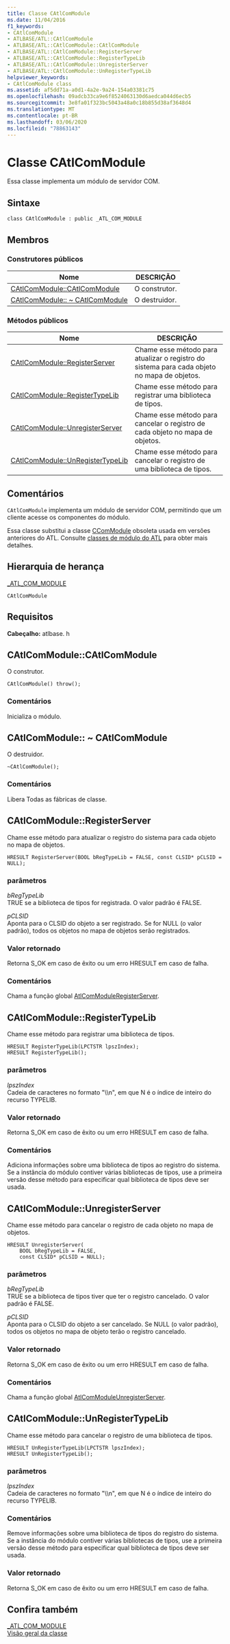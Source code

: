 ```yaml
---
title: Classe CAtlComModule
ms.date: 11/04/2016
f1_keywords:
- CAtlComModule
- ATLBASE/ATL::CAtlComModule
- ATLBASE/ATL::CAtlComModule::CAtlComModule
- ATLBASE/ATL::CAtlComModule::RegisterServer
- ATLBASE/ATL::CAtlComModule::RegisterTypeLib
- ATLBASE/ATL::CAtlComModule::UnregisterServer
- ATLBASE/ATL::CAtlComModule::UnRegisterTypeLib
helpviewer_keywords:
- CAtlComModule class
ms.assetid: af5dd71a-a0d1-4a2e-9a24-154a03381c75
ms.openlocfilehash: 09adcb33ca9e6f8524063130d6aedca044d6ecb5
ms.sourcegitcommit: 3e8fa01f323bc5043a48a0c18b855d38af3648d4
ms.translationtype: MT
ms.contentlocale: pt-BR
ms.lasthandoff: 03/06/2020
ms.locfileid: "78863143"
---
```

# <a name="catlcommodule-class"></a>Classe CAtlComModule

Essa classe implementa um módulo de servidor COM.

## <a name="syntax"></a>Sintaxe

```
class CAtlComModule : public _ATL_COM_MODULE
```

## <a name="members"></a>Membros

### <a name="public-constructors"></a>Construtores públicos

|Nome|DESCRIÇÃO|
|----------|-----------------|
|[CAtlComModule::CAtlComModule](#catlcommodule)|O construtor.|
|[CAtlComModule:: ~ CAtlComModule](#dtor)|O destruidor.|

### <a name="public-methods"></a>Métodos públicos

|Nome|DESCRIÇÃO|
|----------|-----------------|
|[CAtlComModule::RegisterServer](#registerserver)|Chame esse método para atualizar o registro do sistema para cada objeto no mapa de objetos.|
|[CAtlComModule::RegisterTypeLib](#registertypelib)|Chame esse método para registrar uma biblioteca de tipos.|
|[CAtlComModule::UnregisterServer](#unregisterserver)|Chame esse método para cancelar o registro de cada objeto no mapa de objetos.|
|[CAtlComModule::UnRegisterTypeLib](#unregistertypelib)|Chame esse método para cancelar o registro de uma biblioteca de tipos.|

## <a name="remarks"></a>Comentários

`CAtlComModule` implementa um módulo de servidor COM, permitindo que um cliente acesse os componentes do módulo.

Essa classe substitui a classe [CComModule](../../atl/reference/ccommodule-class.md) obsoleta usada em versões anteriores do ATL. Consulte [classes de módulo do ATL](../../atl/atl-module-classes.md) para obter mais detalhes.

## <a name="inheritance-hierarchy"></a>Hierarquia de herança

[_ATL_COM_MODULE](atl-typedefs.md#_atl_com_module)

`CAtlComModule`

## <a name="requirements"></a>Requisitos

**Cabeçalho:** atlbase. h

##  <a name="catlcommodule"></a>CAtlComModule::CAtlComModule

O construtor.

```
CAtlComModule() throw();
```

### <a name="remarks"></a>Comentários

Inicializa o módulo.

##  <a name="dtor"></a>CAtlComModule:: ~ CAtlComModule

O destruidor.

```
~CAtlComModule();
```

### <a name="remarks"></a>Comentários

Libera Todas as fábricas de classe.

##  <a name="registerserver"></a>CAtlComModule::RegisterServer

Chame esse método para atualizar o registro do sistema para cada objeto no mapa de objetos.

```
HRESULT RegisterServer(BOOL bRegTypeLib = FALSE, const CLSID* pCLSID = NULL);
```

### <a name="parameters"></a>parâmetros

*bRegTypeLib*<br/>
TRUE se a biblioteca de tipos for registrada. O valor padrão é FALSE.

*pCLSID*<br/>
Aponta para o CLSID do objeto a ser registrado. Se for NULL (o valor padrão), todos os objetos no mapa de objetos serão registrados.

### <a name="return-value"></a>Valor retornado

Retorna S_OK em caso de êxito ou um erro HRESULT em caso de falha.

### <a name="remarks"></a>Comentários

Chama a função global [AtlComModuleRegisterServer](server-registration-global-functions.md#atlcommoduleregisterserver).

##  <a name="registertypelib"></a>CAtlComModule::RegisterTypeLib

Chame esse método para registrar uma biblioteca de tipos.

```
HRESULT RegisterTypeLib(LPCTSTR lpszIndex);
HRESULT RegisterTypeLib();
```

### <a name="parameters"></a>parâmetros

*lpszIndex*<br/>
Cadeia de caracteres no formato "\\\n", em que N é o índice de inteiro do recurso TYPELIB.

### <a name="return-value"></a>Valor retornado

Retorna S_OK em caso de êxito ou um erro HRESULT em caso de falha.

### <a name="remarks"></a>Comentários

Adiciona informações sobre uma biblioteca de tipos ao registro do sistema. Se a instância do módulo contiver várias bibliotecas de tipos, use a primeira versão desse método para especificar qual biblioteca de tipos deve ser usada.

##  <a name="unregisterserver"></a>CAtlComModule::UnregisterServer

Chame esse método para cancelar o registro de cada objeto no mapa de objetos.

```
HRESULT UnregisterServer(
    BOOL bRegTypeLib = FALSE,
    const CLSID* pCLSID = NULL);
```

### <a name="parameters"></a>parâmetros

*bRegTypeLib*<br/>
TRUE se a biblioteca de tipos tiver que ter o registro cancelado. O valor padrão é FALSE.

*pCLSID*<br/>
Aponta para o CLSID do objeto a ser cancelado. Se NULL (o valor padrão), todos os objetos no mapa de objeto terão o registro cancelado.

### <a name="return-value"></a>Valor retornado

Retorna S_OK em caso de êxito ou um erro HRESULT em caso de falha.

### <a name="remarks"></a>Comentários

Chama a função global [AtlComModuleUnregisterServer](server-registration-global-functions.md#atlcommoduleunregisterserver).

##  <a name="unregistertypelib"></a>CAtlComModule::UnRegisterTypeLib

Chame esse método para cancelar o registro de uma biblioteca de tipos.

```
HRESULT UnRegisterTypeLib(LPCTSTR lpszIndex);
HRESULT UnRegisterTypeLib();
```

### <a name="parameters"></a>parâmetros

*lpszIndex*<br/>
Cadeia de caracteres no formato "\\\n", em que N é o índice de inteiro do recurso TYPELIB.

### <a name="remarks"></a>Comentários

Remove informações sobre uma biblioteca de tipos do registro do sistema. Se a instância do módulo contiver várias bibliotecas de tipos, use a primeira versão desse método para especificar qual biblioteca de tipos deve ser usada.

### <a name="return-value"></a>Valor retornado

Retorna S_OK em caso de êxito ou um erro HRESULT em caso de falha.

## <a name="see-also"></a>Confira também

[_ATL_COM_MODULE](atl-typedefs.md#_atl_com_module)<br/>
[Visão geral da classe](../../atl/atl-class-overview.md)
